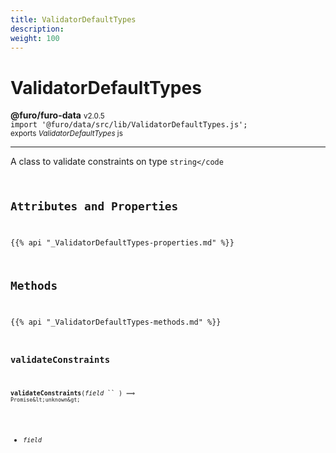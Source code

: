 ```yaml
---
title: ValidatorDefaultTypes
description: 
weight: 100
---
```


# ValidatorDefaultTypes

**@furo/furo-data** <small>v2.0.5</small>
<br>`import '@furo/data/src/lib/ValidatorDefaultTypes.js';`<small>
<br>exports *ValidatorDefaultTypes* js</small>


****

A class to validate constraints on type <code>string</code

## Attributes and Properties
{{% api "_ValidatorDefaultTypes-properties.md" %}}






## Methods
{{% api "_ValidatorDefaultTypes-methods.md" %}}


### **validateConstraints**
<small>**validateConstraints**(*field* `` ) ⟹ `Promise&lt;unknown&gt;`</small>



- <small>*field* </small>
<br><br>
